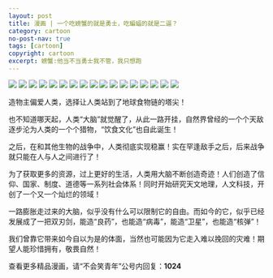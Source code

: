 ```yaml
---
layout: post
title: 漫画 | 一个吃螃蟹的就是勇士，吃蝙蝠的就是二逼？
category: cartoon
no-post-nav: true
tags: [cartoon]
copyright: cartoon
excerpt: 螃蟹:他当不当勇士我不管，我只想跑
---
```



![](http://favorites.ren/assets/images/2020/cartoon/bianfu/bianfu01.jpeg)
![](http://favorites.ren/assets/images/2020/cartoon/bianfu/bianfu02.jpeg)
![](http://favorites.ren/assets/images/2020/cartoon/bianfu/bianfu03.jpeg)
![](http://favorites.ren/assets/images/2020/cartoon/bianfu/bianfu04.jpeg)
![](http://favorites.ren/assets/images/2020/cartoon/bianfu/bianfu05.jpeg)
![](http://favorites.ren/assets/images/2020/cartoon/bianfu/bianfu06.jpeg)
![](http://favorites.ren/assets/images/2020/cartoon/bianfu/bianfu07.jpeg)
![](http://favorites.ren/assets/images/2020/cartoon/bianfu/bianfu08.jpeg)
![](http://favorites.ren/assets/images/2020/cartoon/bianfu/bianfu09.jpeg)
![](http://favorites.ren/assets/images/2020/cartoon/bianfu/bianfu10.jpeg)
![](http://favorites.ren/assets/images/2020/cartoon/bianfu/bianfu11.jpeg)
![](http://favorites.ren/assets/images/2020/cartoon/bianfu/bianfu12.jpeg)
![](http://favorites.ren/assets/images/2020/cartoon/bianfu/bianfu13.jpeg)
![](http://favorites.ren/assets/images/2020/cartoon/bianfu/bianfu14.jpeg)
![](http://favorites.ren/assets/images/2020/cartoon/bianfu/bianfu15.jpeg)
![](http://favorites.ren/assets/images/2020/cartoon/bianfu/bianfu16.jpeg)
![](http://favorites.ren/assets/images/2020/cartoon/bianfu/bianfu17.jpeg)

造物主偏爱人类，选择让人类站到了地球食物链的塔尖！

也不知道哪天起，人类“大脑”就觉醒了，从此一路开挂，自然界曾经的一个个天敌逐步沦为人类的一个个猎物，“饮食文化”也自此诞生！

之后，在和其他生物的战争中，人类彻底实现稳赢！实在罕逢敌手之后，后来战争就只能在人与人之间进行了！

为了获取更多的资源，过上更好的生活，人类用大脑不断创造奇迹！人们创造了信仰、国家、制度、道德等一系列社会体系！同时开始研究天文地理，人文科技，开创了一个又一个灿烂的领域！

一路膨胀走过来的大脑，似乎没有什么可以限制它的自由。而如今的它，似乎已经发展成了一把双刃剑，能造“良药”，也能造“病毒”，能造“卫星”，也能造“核弹”！

我们曾靠它带来如今自以为是的体面，当然也可能因为它走入难以挽回的灾难！期望人能珍惜拥有，敬畏自然！

查看更多精品漫画，请“不会笑青年”公号内回复：**1024**